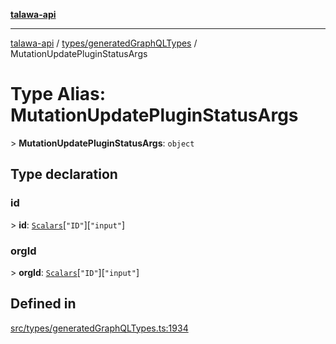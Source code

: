 [**talawa-api**](../../../README.md)

***

[talawa-api](../../../modules.md) / [types/generatedGraphQLTypes](../README.md) / MutationUpdatePluginStatusArgs

# Type Alias: MutationUpdatePluginStatusArgs

\> **MutationUpdatePluginStatusArgs**: `object`

## Type declaration

### id

\> **id**: [`Scalars`](Scalars.md)\[`"ID"`\]\[`"input"`\]

### orgId

\> **orgId**: [`Scalars`](Scalars.md)\[`"ID"`\]\[`"input"`\]

## Defined in

[src/types/generatedGraphQLTypes.ts:1934](https://github.com/PalisadoesFoundation/talawa-api/blob/832d310bae30bd8cb45fb1b44f62dd776dccc52f/src/types/generatedGraphQLTypes.ts#L1934)
